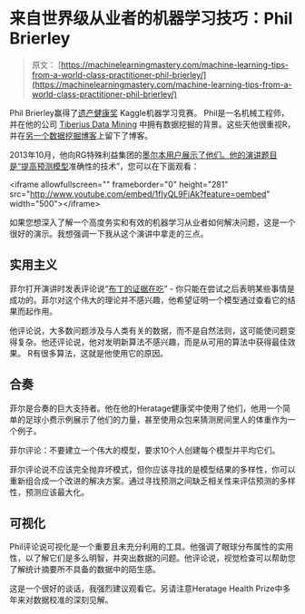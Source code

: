 # 来自世界级从业者的机器学习技巧：Phil Brierley

> 原文： [https://machinelearningmastery.com/machine-learning-tips-from-a-world-class-practitioner-phil-brierley/](https://machinelearningmastery.com/machine-learning-tips-from-a-world-class-practitioner-phil-brierley/)

Phil Brierley赢得了[遗产健康奖](http://www.heritagehealthprize.com/c/hhp) Kaggle机器学习竞赛。 Phil是一名机械工程师，并在他的公司 [Tiberius Data Mining](http://www.tiberius.biz/) 中拥有数据挖掘的背景。这些天他很重视R，并在[另一个数据挖掘博客](http://anotherdataminingblog.blogspot.com.au/)上留下了博客。

2013年10月，他向RG特殊利益集团的[墨尔本用户展示了他们。他的演讲题目是“](http://www.meetup.com/MelbURN-Melbourne-Users-of-R-Network/)[提高预测模型](http://www.youtube.com/watch?v=1fIyQL9FiAk)准确性的技术”，您可以在下面观看：

&lt;iframe allowfullscreen="" frameborder="0" height="281" src="http://www.youtube.com/embed/1fIyQL9FiAk?feature=oembed" width="500"&gt;&lt;/iframe&gt;

如果您想深入了解一个高度务实和有效的机器学习从业者如何解决问题，这是一个很好的演示。我想强调一下我从这个演讲中拿走的三点。

## 实用主义

菲尔打开演讲时发表评论说“[布丁的证据在吃](http://en.wiktionary.org/wiki/the_proof_of_the_pudding_is_in_the_eating)” - 你只能在尝试之后表明某些事情是成功的。菲尔对这个伟大的理论并不感兴趣，他希望证明一个模型通过查看它的结果而起作用。

他评论说，大多数问题涉及与人类有关的数据，而不是自然法则，这可能使问题变得复杂。他还评论说，他对发明新算法不感兴趣，而是从可用的算法中获得最佳效果。 R有很多算法，这就是他使用它的原因。

## 合奏

菲尔是合奏的巨大支持者。他在他的Heratage健康奖中使用了他们，他用一个简单的足球小费示例展示了他们的力量，甚至使用众包来猜测房间里人的体重作为一个例子。

菲尔评论：不要建立一个伟大的模型，要求10个人创建每个模型并平均它们。

菲尔评论说不应该完全抛弃坏模式，但你应该寻找的是模型结果的多样性，你可以重新组合成一个改进的解决方案。通过寻找预测之间缺乏相关性来评估预测的多样性，预测应该最大化。

## 可视化

Phil评论说可视化是一个重要且未充分利用的工具。他强调了眼球分布属性的实用性，以了解它们是多么明智，并突出数据的问题。他评论说，视觉检查可以帮助您了解统计摘要所不具备的数据中的陌生感。

这是一个很好的谈话，我强烈建议观看它。另请注意Heratage Health Prize中多年来对数据校准的深刻见解。